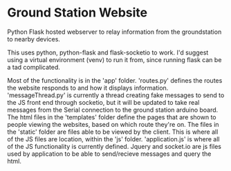 # Ground Station Website
Python Flask hosted webserver to relay information from the groundstation to nearby devices.

This uses python, python-flask and flask-socketio to work. I'd suggest using a virtual environment (venv) to run it from, since running flask can be a tad complicated. 

Most of the functionality is in the 'app' folder.
'routes.py' defines the routes the website responds to and how it displays information.
'messageThread.py' is currently a thread creating fake messages to send to the JS front end through socketio, but it will be updated to take real messages from the Serial connection to the ground station arduino board.
The html files in the 'templates' folder define the pages that are shown to people viewing the websites, based on which route they're on.
The files in the 'static' folder are files able to be viewed by the client. This is where all of the JS files are location, within the 'js' folder. 'application.js' is where all of the JS functionality is currently defined. Jquery and socket.io are js files used by application to be able to send/recieve messages and query the html.
